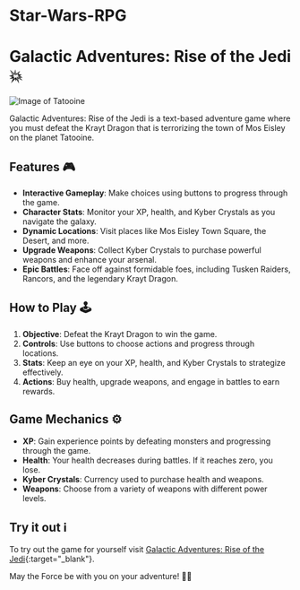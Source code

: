 # Star-Wars-RPG

# Galactic Adventures: Rise of the Jedi 💥

![Image of Tatooine](https://images.unsplash.com/photo-1657582649911-f62ce6ca61b2?q=80&w=2976&auto=format&fit=crop&ixlib=rb-4.0.3&ixid=M3wxMjA3fDB8MHxwaG90by1wYWdlfHx8fGVufDB8fHx8fA%3D%3D)

Galactic Adventures: Rise of the Jedi is a text-based adventure game where you must defeat the Krayt Dragon that is terrorizing the town of Mos Eisley on the planet Tatooine.

## Features 🎮

- **Interactive Gameplay**: Make choices using buttons to progress through the game.
- **Character Stats**: Monitor your XP, health, and Kyber Crystals as you navigate the galaxy.
- **Dynamic Locations**: Visit places like Mos Eisley Town Square, the Desert, and more.
- **Upgrade Weapons**: Collect Kyber Crystals to purchase powerful weapons and enhance your arsenal.
- **Epic Battles**: Face off against formidable foes, including Tusken Raiders, Rancors, and the legendary Krayt Dragon.

## How to Play 🕹️

1. **Objective**: Defeat the Krayt Dragon to win the game.
2. **Controls**: Use buttons to choose actions and progress through locations.
3. **Stats**: Keep an eye on your XP, health, and Kyber Crystals to strategize effectively.
4. **Actions**: Buy health, upgrade weapons, and engage in battles to earn rewards.

## Game Mechanics ⚙️

- **XP**: Gain experience points by defeating monsters and progressing through the game.
- **Health**: Your health decreases during battles. If it reaches zero, you lose.
- **Kyber Crystals**: Currency used to purchase health and weapons.
- **Weapons**: Choose from a variety of weapons with different power levels.

## Try it out ℹ️

To try out the game for yourself visit [Galactic Adventures: Rise of the Jedi](https://galactic-adventures-rise-of-the-jedi.netlify.app/){:target="_blank"}.

May the Force be with you on your adventure! 🚀✨
